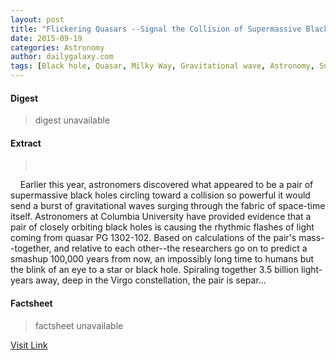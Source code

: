 ```yaml
---
layout: post
title: "Flickering Quasars --Signal the Collision of Supermassive Black Holes"
date: 2015-09-19
categories: Astronomy
author: dailygalaxy.com
tags: [Black hole, Quasar, Milky Way, Gravitational wave, Astronomy, Supermassive black hole, Gravity, PKS 1302-102, General relativity, Physical cosmology, Spacetime, Physics, Astronomical objects, Outer space, Physical sciences]
---
```



#### Digest
>digest unavailable

#### Extract
>         Earlier this year, astronomers discovered what appeared to be a pair of supermassive black holes circling toward a collision so powerful it would send a burst of gravitational waves surging through the fabric of space-time itself. Astronomers at Columbia University have provided evidence that a pair of closely orbiting black holes is causing the rhythmic flashes of light coming from quasar PG 1302-102. Based on calculations of the pair's mass--together, and relative to each other--the researchers go on to predict a smashup 100,000 years from now, an impossibly long time to humans but the blink of an eye to a star or black hole. Spiraling together 3.5 billion light-years away, deep in the Virgo constellation, the pair is separ...

#### Factsheet
>factsheet unavailable

[Visit Link](http://www.dailygalaxy.com/my_weblog/2015/09/flickering-quasars-signal-colliding-supermassive-black-holes.html)


